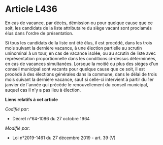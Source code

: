 # Article L436

En cas de vacance, par décès, démission ou pour quelque cause que ce soit, les candidats de la liste attributaire du siège
vacant sont proclamés élus dans l'ordre de présentation.

Si tous les candidats de la liste ont été élus, il est procédé, dans les trois mois suivant la dernière vacance, à une
élection partielle au scrutin uninominal à un tour, en cas de vacance isolée, ou au scrutin de liste avec représentation
proportionnelle dans les conditions ci-dessus déterminées, en cas de vacances simultanées. Lorsque la moitié ou plus des
sièges d'un conseil municipal sont vacants pour quelque cause que ce soit, il est procédé à des élections générales dans la
commune, dans le délai de trois mois suivant la dernière vacance, sauf si celle-ci intervient à partir du 1er janvier de
l'année qui précède le renouvellement du conseil municipal, auquel cas il n'y a pas lieu à élection.

**Liens relatifs à cet article**

_Codifié par_:

  - Décret n°64-1086 du 27 octobre 1964

_Modifié par_:

  - Loi n°2019-1461 du 27 décembre 2019 - art. 39 (V)
